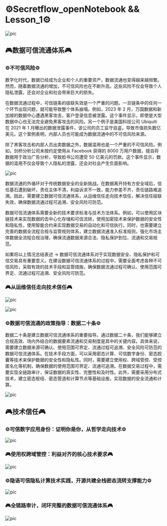 # ⚙️Secretflow_openNotebook && Lesson_1⚙️

![pic](img/image_1.png)

## 🎮数据可信流通体系🎮

### ⚙️不可信风险⚙️

数字化时代，数据已经成为企业和个人的重要资产，数据流通也变得越来越频繁。然而，随着数据流通的增加，不可信风险也在不断升高。这些风险不仅会导致个人隐私泄露，还会对企业和社会带来巨大的损失。

在数据流通过程中，可信链条的级联失效是一个严重的问题。一旦链条中的任何一个环节出现问题，就可能导致整个体系崩塌。例如，2023 年 2 月，万国数据和新加坡的数据中心遭遇黑客攻击，客户登录信息被泄露。这个事件显示，即使是大型数据中心也无法完全避免黑客攻击的风险。另一个例子是美国科技公司 Ubiquiti 在 2021 年 1 月曝出的数据泄露事件，该公司的员工监守自盗，导致市值损失数亿美元。这个案例表明，内部人员也可能成为数据流通中的不可信风险来源。

除了黑客攻击和内部人员出卖数据之外，数据滥用也是一个严重的不可信风险。例如，剑桥分析公司未按约定使用从 Facebook 获得的 8000 万用户数据，擅自将数据用于政治广告分析，导致脸书公司遭受 50 亿美元的罚款。这个事件显示，数据的滥用不仅会导致个人隐私的泄露，还会对社会产生负面影响。

![pic](img/image_2.png)

数据流通的外循环对于传统数据安全的全新挑战。在数据离开持有方安全域后，信任基石遭到破坏，责任主体不清，利益诉求不一致，能力参差不齐，责任链路难追溯。因此，需要建立数据可信流通体系，从运维信任走向技术信任，解决信任级联失效，确保数据流通过程可追溯、安全风险可防范。

数据可信流通体系需要全新的技术要求标准与技术方法体系。例如，可以使用区块链技术来实现数据的去中心化存储和可信流转，使用加密技术来保护数据的安全性和隐私性，使用智能合约来实现数据交易的自动化和可信执行。同时，也需要建立完善的数据全流程合规与监管规则体系，建立数据流通准入标准规则，强化市场主体数据全流程合规治理，确保流通数据来源合法、隐私保护到位、流通和交易规范。

如果将以上情况总结表述 -> 数据可信流通体系对于实现数据安全、隐私保护和可信交易具有重要意义。在建设数据可信流通体系的过程中，需要全面考虑各种不可信风险，采取有效的技术手段和监管措施，确保数据流通过程可确认、使用范围可界定、流通过程可追溯、安全风险可防范。

### 🎮从运维信任走向技术信任🎮

![pic](img/image_3.png)

![pic](img/image_4.png)

### ⚙️数据可信流通的政策指导：数据二十条⚙️

数据二十条是建立数据可信流通体系的重要指导。通过数据二十条，我们能够建立合规高效、场内外结合的数据要素流通和交易制度是其中的关键内容。具体来说，需要建立数据来源可确认、使用范围可界定、流通过程可追溯、安全风险可防范的数据可信流通体系。在技术手段方面，可以采用密态计算、可信数字身份、密态胶囊等技术来保护数据的安全性和隐私性。同时，需要建立使用权、跨域管控、受控匿名化等机制，确保数据的使用范围可界定、流通可追溯。在数据交易过程中，需要实现全链路审计，保证数据的真实性、完整性和及时性。此外，需要采用分布式技术，建立密态枢纽、密态管道和计算节点等基础设施，实现数据的安全流通和计算。

![pic](img/image_5.png)

## 🎮技术信任🎮

### ⚙️可信数字应用身份：证明你是你，从哲学走向技术⚙️

![pic](img/image_6.png)

### 🎮使用权跨域管控：利益对齐的核心技术要求🎮

![pic](img/image_7.png)

### ⚙️隐语可信隐私计算技术实践，开源共建全栈密态流转支撑能力⚙️

![pic](img/image_8.png)

### 🎮全链路审计，闭环完整的数据可信流通体系🎮

![pic](img/image_9.png)
